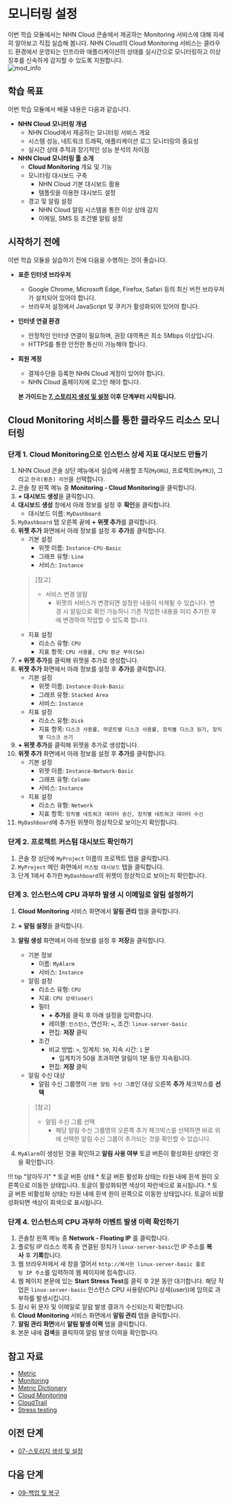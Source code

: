 # 모니터링 설정

이번 학습 모듈에서는 NHN Cloud 콘솔에서 제공하는 Monitoring 서비스에 대해 자세히 알아보고 직접 실습해 봅니다. NHN Cloud의 Cloud Monitoring 서비스는 클라우드 환경에서 운영되는 인프라와 애플리케이션의 상태를 실시간으로 모니터링하고 이상 징후를 신속하게 감지할 수 있도록 지원합니다.
<br>
![mod_info](https://kr1-api-object-storage.nhncloudservice.com/v1/AUTH_2acdfabf4efe4efc8a04c00b348110c9/cdn_origin/prod_cloud_quickstarts/module_info/%EB%AA%A8%EB%8B%88%ED%84%B0%EB%A7%81%20%EC%84%A4%EC%A0%95.png)
## 학습 목표

이번 학습 모듈에서 배울 내용은 다음과 같습니다.

* **NHN Cloud 모니터링 개념**
    * NHN Cloud에서 제공하는 모니터링 서비스 개요
    * 시스템 성능, 네트워크 트래픽, 애플리케이션 로그 모니터링의 중요성
    * 실시간 상태 추적과 장기적인 성능 분석의 차이점
* **NHN Cloud 모니터링 툴 소개**
    * **Cloud Monitoring** 개요 및 기능
    * 모니터링 대시보드 구축
        * NHN Cloud 기본 대시보드 활용
        * 템플릿을 이용한 대시보드 설정
    * 경고 및 알림 설정
        * NHN Cloud 알림 시스템을 통한 이상 상태 감지
        * 이메일, SMS 등 조건별 알림 설정

## 시작하기 전에

이번 학습 모듈을 실습하기 전에 다음을 수행하는 것이 좋습니다.

* **표준 인터넷 브라우저**
    * Google Chrome, Microsoft Edge, Firefox, Safari 등의 최신 버전 브라우저가 설치되어 있어야 합니다.
    * 브라우저 설정에서 JavaScript 및 쿠키가 활성화되어 있어야 합니다.
* **인터넷 연결 환경**
    * 안정적인 인터넷 연결이 필요하며, 권장 대역폭은 최소 5Mbps 이상입니다.
    * HTTPS를 통한 안전한 통신이 가능해야 합니다.
* **회원 계정**
    * 결제수단을 등록한 NHN Cloud 계정이 있어야 합니다.
    * NHN Cloud 홈페이지에 로그인 해야 합니다.

    **본 가이드는 [7. 스토리지 생성 및 설정](https://docs.alpha-nhncloud.com/ko/quickstarts/ko/create-storage/) 이후 단계부터 시작됩니다.**

## Cloud Monitoring 서비스를 통한 클라우드 리소스 모니터링

### 단계 1. Cloud Monitoring으로 인스턴스 상세 지표 대시보드 만들기

1. NHN Cloud 콘솔 상단 메뉴에서 실습에 사용할 조직(`MyORG`), 프로젝트(`MyPRJ`), 그리고 `한국(평촌) 리전`을 선택합니다.
2. 콘솔 창 왼쪽 메뉴 중 **Monitoring - Cloud Monitoring**을 클릭합니다.
3. **+ 대시보드 생성**을 클릭합니다.
4. **대시보드 생성** 창에서 아래 정보를 설정 후 **확인**을 클릭합니다.
    * 대시보드 이름: `MyDashboard`
5. `MyDashboard` 탭 오른쪽 끝에 **+ 위젯 추가**를 클릭합니다.
6. **위젯 추가** 화면에서 아래 정보를 설정 후 **추가**를 클릭합니다.
    * 기본 설정
        * 위젯 이름: `Instance-CPU-Basic`
        * 그래프 유형: `Line`
        * 서비스: `Instance`       
    > [참고]
    > * 서비스 변경 알람
    >    * 위젯의 서비스가 변경되면 설정한 내용이 삭제될 수 있습니다. 변경 시 알림으로 확인 가능하니 기존 작업한 내용을 미리 추가한 후에 변경하여 작업할 수 있도록 합니다.
    * 지표 설정
        * 리소스 유형: `CPU`
        * 지표 항목: `CPU 사용률, CPU 평균 부하(5m)`
7. **+ 위젯 추가**를 클릭해 위젯을 추가로 생성합니다.
8. **위젯 추가** 화면에서 아래 정보를 설정 후 **추가**를 클릭합니다.
    * 기본 설정
        * 위젯 이름: `Instance-Disk-Basic`
        * 그래프 유형: `Stacked Area`
        * 서비스: `Instance`
    * 지표 설정
        * 리소스 유형: `Disk`
        * 지표 항목: `디스크 사용률, 마운트별 디스크 사용률, 장치별 디스크 읽기, 장치별 디스크 쓰기`
9. **+ 위젯 추가**를 클릭해 위젯을 추가로 생성합니다.
10. **위젯 추가** 화면에서 아래 정보를 설정 후 **추가**를 클릭합니다.
    * 기본 설정
        * 위젯 이름: `Instance-Network-Basic`
        * 그래프 유형: `Column`
        * 서비스: `Instance`
    * 지표 설정
        * 리소스 유형: `Network`
        * 지표 항목: `장치별 네트워크 데이터 송신, 장치별 네트워크 데이터 수신`
11. `MyDashboard`에 추가된 위젯이 정상적으로 보이는지 확인합니다.

### 단계 2. 프로젝트 커스텀 대시보드 확인하기

1. 콘솔 창 상단에 `MyProject` 이름의 프로젝트 탭을 클릭합니다.
2. `MyProject` 메인 화면에서 `커스텀 대시보드` 탭을 클릭합니다.
3. 단계 1에서 추가한 `MyDashboard`의 위젯이 정상적으로 보이는지 확인합니다.

### 단계 3. 인스턴스에 CPU 과부하 발생 시 이메일로 알림 설정하기

1. **Cloud Monitoring** 서비스 화면에서 **알림 관리** 탭을 클릭합니다.
2. **+ 알림 설정**을 클릭합니다.
3. **알림 생성** 화면에서 아래 정보를 설정 후 **저장**을 클릭합니다.
    * 기본 정보
        * 이름: `MyAlarm`
        * 서비스: `Instance`
    * 알림 설정
        * 리소스 유형: `CPU`
        * 지표: `CPU 상세(user)`
        * 필터
            * **+ 추가**를 클릭 후 아래 설정을 입력합니다.
            * 레이블: `인스턴스`, 연산자: `=`, 조건: `linux-server-basic`
            * 편집: **저장** 클릭
        * 조건
            * 비교 방법: `>`, 임계치: `50`, 지속 시간: `1` 분
                * 임계치가 50을 초과하면 알림이 1분 동안 지속됩니다.
            * 편집: **저장** 클릭
    * 알림 수신 대상
        * 알림 수신 그룹명이 `기본 알림 수신 그룹`인 대상 오른쪽 **추가** 체크박스를 **선택**

    > [참고]
    > * 알림 수신 그룹 선택
    >    * 해당 알림 수신 그룹명의 오른쪽 추가 체크박스를 선택하면 바로 위에 선택한 알림 수신 그룹이 추가되는 것을 확인할 수 있습니다.

4. `MyAlarm`이 생성된 것을 확인하고 **알림 사용 여부** 토글 버튼이 활성화된 상태인 것을 확인합니다.

!!! tip "알아두기"
    * 토글 버튼 상태
        * 토글 버튼 활성화 상태는 타원 내에 흰색 원이 오른쪽으로 이동한 상태입니다. 토글이 활성화되면 색상이 파란색으로 표시됩니다.
        * 토글 버튼 비활성화 상태는 타원 내에 흰색 원이 왼쪽으로 이동한 상태입니다. 토글이 비활성화되면 색상이 회색으로 표시됩니다.


### 단계 4. 인스턴스의 CPU 과부하 이벤트 발생 이력 확인하기     

1. 콘솔창 왼쪽 메뉴 중 **Network - Floating IP** 를 클릭합니다.
2. 플로팅 IP 리소스 목록 중 연결된 장치가 `linux-server-basic`인 IP 주소를 **복사** 후 **기록**합니다.
3. 웹 브라우저에서 새 창을 열어서 `http://복사한 linux-server-basic 플로팅 IP 주소`를 입력하여 웹 페이지에 접속합니다.
4. 웹 페이지 본문에 있는 **Start Stress Test**를 클릭 후 2분 동안 대기합니다. 해당 작업은 `linux-server-basic` 인스턴스 CPU 사용량(CPU 상세(user))에 임의로 과부하를 발생시킵니다.
5. 잠시 뒤 문자 및 이메일로 알람 발생 결과가 수신되는지 확인합니다.
6. **Cloud Monitoring** 서비스 화면에서 **알림 관리** 탭을 클릭합니다.
7. **알림 관리 화면**에서 **알림 발생 이력** 탭을 클릭합니다.
8. 본문 내에 **검색**을 클릭하여 알림 발생 이력을 확인합니다.

## 참고 자료

* [Metric](https://en.wikipedia.org/wiki/Metric_system)
* [Monitoring](https://en.wikipedia.org/wiki/System_monitor)
* [Metric Dictionary](https://docs.nhncloud.com/ko/Monitoring/Cloud%20Monitoring/ko/metric-dictionary/)
* [Cloud Monitoring](https://docs.nhncloud.com/ko/Monitoring/Cloud%20Monitoring/ko/overview/)
* [CloudTrail](https://docs.nhncloud.com/ko/Governance%20&%20Audit/CloudTrail/ko/overview/)
* [Stress testing](https://en.wikipedia.org/wiki/Stress_testing_(computing))

## 이전 단계

* [07-스토리지 생성 및 설정](dooray://1387695619080878080/pages/3996521605058381185 "publish")

## 다음 단계

* [09-백업 및 복구](dooray://1387695619080878080/pages/3964687292478747156 "publish")
